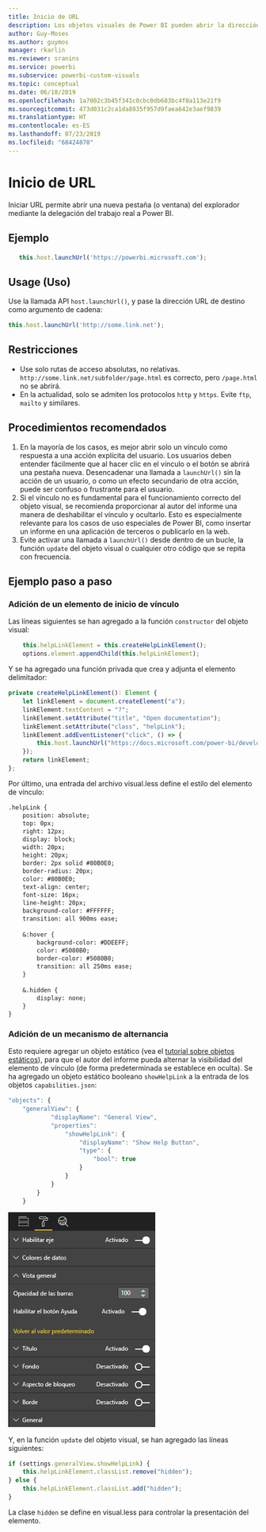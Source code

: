 ```yaml
---
title: Inicio de URL
description: Los objetos visuales de Power BI pueden abrir la dirección URL en una pestaña nueva
author: Guy-Moses
ms.author: guymos
manager: rkarlin
ms.reviewer: sranins
ms.service: powerbi
ms.subservice: powerbi-custom-visuals
ms.topic: conceptual
ms.date: 06/18/2019
ms.openlocfilehash: 1a7002c3b45f341c0cbc0db683bc4f8a113e21f9
ms.sourcegitcommit: 473d031c2ca1da8935f957d9faea642e3aef9839
ms.translationtype: HT
ms.contentlocale: es-ES
ms.lasthandoff: 07/23/2019
ms.locfileid: "68424870"
---
```

# <a name="launch-url"></a>Inicio de URL

Iniciar URL permite abrir una nueva pestaña (o ventana) del explorador mediante la delegación del trabajo real a Power BI.

## <a name="sample"></a>Ejemplo

```typescript
   this.host.launchUrl('https://powerbi.microsoft.com');
```

## <a name="usage"></a>Usage (Uso)

Use la llamada API `host.launchUrl()`, y pase la dirección URL de destino como argumento de cadena:

```typescript
this.host.launchUrl('http://some.link.net');
```

## <a name="restrictions"></a>Restricciones

* Use solo rutas de acceso absolutas, no relativas. `http://some.link.net/subfolder/page.html` es correcto, pero `/page.html` no se abrirá.
* En la actualidad, solo se admiten los protocolos `http` y `https`. Evite `ftp`, `mailto` y similares.

## <a name="best-practices"></a>Procedimientos recomendados

1. En la mayoría de los casos, es mejor abrir solo un vínculo como respuesta a una acción explícita del usuario. Los usuarios deben entender fácilmente que al hacer clic en el vínculo o el botón se abrirá una pestaña nueva. Desencadenar una llamada a `launchUrl()` sin la acción de un usuario, o como un efecto secundario de otra acción, puede ser confuso o frustrante para el usuario.
2. Si el vínculo no es fundamental para el funcionamiento correcto del objeto visual, se recomienda proporcionar al autor del informe una manera de deshabilitar el vínculo y ocultarlo. Esto es especialmente relevante para los casos de uso especiales de Power BI, como insertar un informe en una aplicación de terceros o publicarlo en la web.
3. Evite activar una llamada a `launchUrl()` desde dentro de un bucle, la función `update` del objeto visual o cualquier otro código que se repita con frecuencia.

## <a name="step-by-step-example"></a>Ejemplo paso a paso

### <a name="adding-a-link-launching-element"></a>Adición de un elemento de inicio de vínculo

Las líneas siguientes se han agregado a la función `constructor` del objeto visual:

```typescript
    this.helpLinkElement = this.createHelpLinkElement();
    options.element.appendChild(this.helpLinkElement);
```

Y se ha agregado una función privada que crea y adjunta el elemento delimitador:

```typescript
private createHelpLinkElement(): Element {
    let linkElement = document.createElement("a");
    linkElement.textContent = "?";
    linkElement.setAttribute("title", "Open documentation");
    linkElement.setAttribute("class", "helpLink");
    linkElement.addEventListener("click", () => {
        this.host.launchUrl("https://docs.microsoft.com/power-bi/developer/custom-visual-develop-tutorial");
    });
    return linkElement;
};
```

Por último, una entrada del archivo visual.less define el estilo del elemento de vínculo:

```less
.helpLink {
    position: absolute;
    top: 0px;
    right: 12px;
    display: block;
    width: 20px;
    height: 20px;
    border: 2px solid #80B0E0;
    border-radius: 20px;
    color: #80B0E0;
    text-align: center;
    font-size: 16px;
    line-height: 20px;
    background-color: #FFFFFF;
    transition: all 900ms ease;

    &:hover {
        background-color: #DDEEFF;
        color: #5080B0;
        border-color: #5080B0;
        transition: all 250ms ease;
    }

    &.hidden {
        display: none;
    }
}
```

### <a name="adding-a-toggling-mechanism"></a>Adición de un mecanismo de alternancia

Esto requiere agregar un objeto estático (vea el [tutorial sobre objetos estáticos](https://microsoft.github.io/PowerBI-visuals/docs/concepts/objects-and-properties)), para que el autor del informe pueda alternar la visibilidad del elemento de vínculo (de forma predeterminada se establece en oculta).
Se ha agregado un objeto estático booleano `showHelpLink` a la entrada de los objetos `capabilities.json`:

```typescript
"objects": {
    "generalView": {
            "displayName": "General View",
            "properties":
                "showHelpLink": {
                    "displayName": "Show Help Button",
                    "type": {
                        "bool": true
                    }
                }
            }
        }
    }
```

![Alternancia de inicio de URL](./media/launchurl-toggle.png)

Y, en la función `update` del objeto visual, se han agregado las líneas siguientes:

```typescript
if (settings.generalView.showHelpLink) {
    this.helpLinkElement.classList.remove("hidden");
} else {
    this.helpLinkElement.classList.add("hidden");
}
```

La clase `hidden` se define en visual.less para controlar la presentación del elemento.
